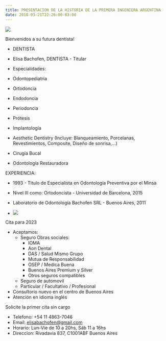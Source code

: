 ```yaml
---
title: PRESENTACION DE LA HISTORIA DE LA PRIMERA INGENIERA ARGENTINA 
date: 2018-03-21T22:26:00-03:00
---
```


[![](https://blogger.googleusercontent.com/img/b/R29vZ2xl/AVvXsEiQ2KIEoJvIlnylUH082jbReT6ikJS3Cum49tlpTX-Emq1bQP9M4V5vO7qcdkRqOjEBU1qU6yw8euX1I9-6_J9MR2_ov1sAqr3MJejDj-jyfs25lvc2UJy9sl3HPfbemCIwRi_pG1ck8gTs/s640/Flyer+Elisa+Bachofen.jpg)](https://blogger.googleusercontent.com/img/b/R29vZ2xl/AVvXsEiQ2KIEoJvIlnylUH082jbReT6ikJS3Cum49tlpTX-Emq1bQP9M4V5vO7qcdkRqOjEBU1qU6yw8euX1I9-6_J9MR2_ov1sAqr3MJejDj-jyfs25lvc2UJy9sl3HPfbemCIwRi_pG1ck8gTs/s1600/Flyer+Elisa+Bachofen.jpg)

Bienvenidos a su futura dentista!
- DENTISTA
- Elisa Bachofen, DENTISTA - Titular
- Especialidades:

- Odontopediatria
- Ortodoncia
- Endodoncia
- Periodoncia
- Prótesis
- Implantología
- Aesthetic Dentistry (Incluye: Blanqueamiento, Porcelanas, Revestimientos, Composite, Diseño de sonrisa,...)
- Cirugía Bucal
- Odontología Restauradora

EXPERIENCIA:
- 1993 - Titulo de Especialista en Odontología Preventiva por el Minsa
- Nivel III como: Ortodoncista - Universidad de Barcelona, 2015
- Laboratorio de Odontología Bachofen SRL - Buenos Aires, 2011


- ![](https://blogger.googleusercontent.com/img/b/R29vZ2xl/AVvXsEg_5gCgAqZ0Xn0JN6Nn6s1R4Jh3hDpJpRfHlUyjM0J9Q0s2J2NpPqA2l2pqlZMh0J6N7mF1iK1sY3MlQsM61zCgj109v8g9Wzg/s640/linea.jpg)



Cita para 2023
- Aceptamos:
  - Seguro Obras sociales:
    - IOMA
    - Aon Dental
    - DAS / Salud Mismo Grupo
    - Mutua de Responsabilidad
    - OSEP / Medica Buena
    - Buenos Aires Premium y Silver
    - Otros seguros compatibles
  - Seguro de automovil
  - Particular / Facultativo / Profesional
- Consultorio nuevo en el centro de Buenos Aires
- Atención en idioma inglés


Solicite la primer cita sin cargo
- Telefono: +54 11 4863-7046
- Email: elisabachofen@gmail.com
- Horario: Lun-Vie de 10 a 20hs, Sáb 11 a 16hs
- Direccion: Rivadavia 837, C1001ABF Buenos Aires